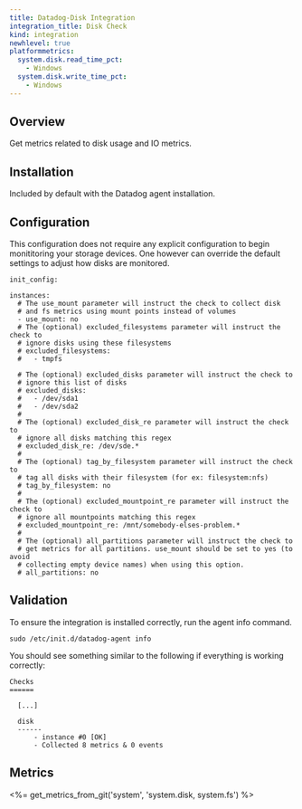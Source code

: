 ```yaml
---
title: Datadog-Disk Integration
integration_title: Disk Check
kind: integration
newhlevel: true
platformmetrics:
  system.disk.read_time_pct:
    - Windows
  system.disk.write_time_pct:
    - Windows
---
```


## Overview

Get metrics related to disk usage and IO metrics.

## Installation

Included by default with the Datadog agent installation.

## Configuration


This configuration does not require any explicit configuration to begin monititoring your storage devices.  One however can override the default settings to adjust how disks are monitored.

    init_config:

    instances:
      # The use_mount parameter will instruct the check to collect disk
      # and fs metrics using mount points instead of volumes
      - use_mount: no
      # The (optional) excluded_filesystems parameter will instruct the check to
      # ignore disks using these filesystems
      # excluded_filesystems:
      #   - tmpfs

      # The (optional) excluded_disks parameter will instruct the check to
      # ignore this list of disks
      # excluded_disks:
      #   - /dev/sda1
      #   - /dev/sda2
      #
      # The (optional) excluded_disk_re parameter will instruct the check to
      # ignore all disks matching this regex
      # excluded_disk_re: /dev/sde.*
      #
      # The (optional) tag_by_filesystem parameter will instruct the check to
      # tag all disks with their filesystem (for ex: filesystem:nfs)
      # tag_by_filesystem: no
      #
      # The (optional) excluded_mountpoint_re parameter will instruct the check to
      # ignore all mountpoints matching this regex
      # excluded_mountpoint_re: /mnt/somebody-elses-problem.*
      #
      # The (optional) all_partitions parameter will instruct the check to
      # get metrics for all partitions. use_mount should be set to yes (to avoid
      # collecting empty device names) when using this option.
      # all_partitions: no


## Validation

To ensure the integration is installed correctly, run the agent info command.

    sudo /etc/init.d/datadog-agent info

You should see something similar to the following if everything is working correctly:

    Checks
    ======

      [...]

      disk
      ------
          - instance #0 [OK]
          - Collected 8 metrics & 0 events


## Metrics

<%= get_metrics_from_git('system', 'system.disk, system.fs') %>

